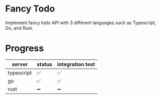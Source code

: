 # Fancy Todo

Implement fancy todo API with 3 different languages such as Typescript, Go, and Rust.

# Progress

| server     | status             | integration test   |
| ---------- | ------------------ | ------------------ |
| typescript | :white_check_mark: | :white_check_mark: |
| go         | :white_check_mark: | :white_check_mark: |
| rust       | :heavy_minus_sign: | :heavy_minus_sign: |

